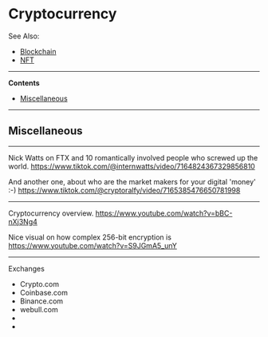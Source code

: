 # Cryptocurrency

See Also:
 
- [Blockchain](Blockchain.md)
- [NFT](NFT.md)

---

**Contents**

- [Miscellaneous](Cryptocurrency.md#miscellaneous)

---

## Miscellaneous

---

Nick Watts on FTX and 10 romantically involved people who screwed up the world.
https://www.tiktok.com/@internwatts/video/7164824367329856810

And another one, about who are the market makers for your digital 'money' :-)
https://www.tiktok.com/@cryptoralfy/video/7165385476650781998

---

Cryptocurrency overview.
https://www.youtube.com/watch?v=bBC-nXj3Ng4

Nice visual on how complex 256-bit encryption is
https://www.youtube.com/watch?v=S9JGmA5_unY

---

Exchanges

- Crypto.com
- Coinbase.com
- Binance.com
- webull.com
- 
- 
